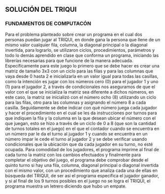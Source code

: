 ## SOLUCIÓN DEL TRIQUI
### FUNDAMENTOS DE COMPUTACÓN

Para el problema planteado sobre crear un programa en el cual dos personas puedan jugar al TRIQUI, en donde gana la persona que llene de un mismo valor cualquier fila, columna, la diagonal principal o la diagonal invertida, para lograrlo, se utilizaron ciclos, procedimientos, parámetros y todo lo demás aprendido en clase que conforma un programa, iniciando las librerías necesarias para que funcione de la manera adecuada.
Específicamente para este juego lo primero que se debe hacer es crear una matriz de tamaño 3x3 con un ciclo para las filas y para las columnas que vaya desde 0 hasta 2 e inicializarla en un valor igual para todas las casillas, como la intención es jugar con los números cero (0) para el jugador 1 y uno (1) para el jugador 2, a través de condicionales nos aseguramos de que el valor con el que se inicializa la matriz sea diferente a dichos números, en este caso, la matriz se inicializó con el número ocho (8) utilizando un ciclo para las filas, otro para las columnas y asignando el número 8 a cada casilla.
Seguidamente se debe indicar con qué número juega cada jugador y hacer el procedimiento en el cual se les da instrucciones por turnos para que indiquen la fila y la columna en la que desean ubicar el número con el que juegan, esto se hizo a través de un ciclo de 0 a 8 (que son la cantidad de turnos totales en el juego) en el que el contador cuando se encuentra en un número par le da el turno al jugador 1 y cuando se encuentra en un número impar le cede el turno al jugador 2 y se debe verificar usando condicionales que la ubicación que da cada jugador en su turno, no esté ocupada.
Para comodidad de los jugadores, el programa imprime al final de cada turno la matriz con los cambios efectuados y finalmente para completar el objetivo del juego, el programa debe comprobar desde el quinto turno si hay una fila, columna, diagonal principal o diagonal invertida con el mismo valor, con un procedimiento que analiza cada una de ellas en búsqueda del TRIQUI, de ser así el programa especifica el jugador ganador, y si al final de los 9 turnos posibles en el juego no se logra el TRIQUI, el programa muestra un letrero diciendo que hubo un empate.
